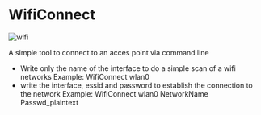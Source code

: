 # WifiConnect
![wifi](https://user-images.githubusercontent.com/69731971/113564657-099c2700-960a-11eb-8a36-5ac019de934b.png)

A simple tool to connect to an acces point via command line

- Write only the name of the interface to do a simple scan of a wifi networks
          Example: WifiConnect wlan0
- write the interface, essid and password to establish the connection to the network
          Example: WifiConnect wlan0 NetworkName Passwd_plaintext
